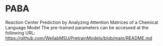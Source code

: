 # PABA
Reaction Center Prediction by Analyzing Attention Matrices of a Chemical Language Model
The pre-trained parameters can be accessed at the following URL:
https://github.com/WeilabMSU/PretrainModels/blob/main/README.md
